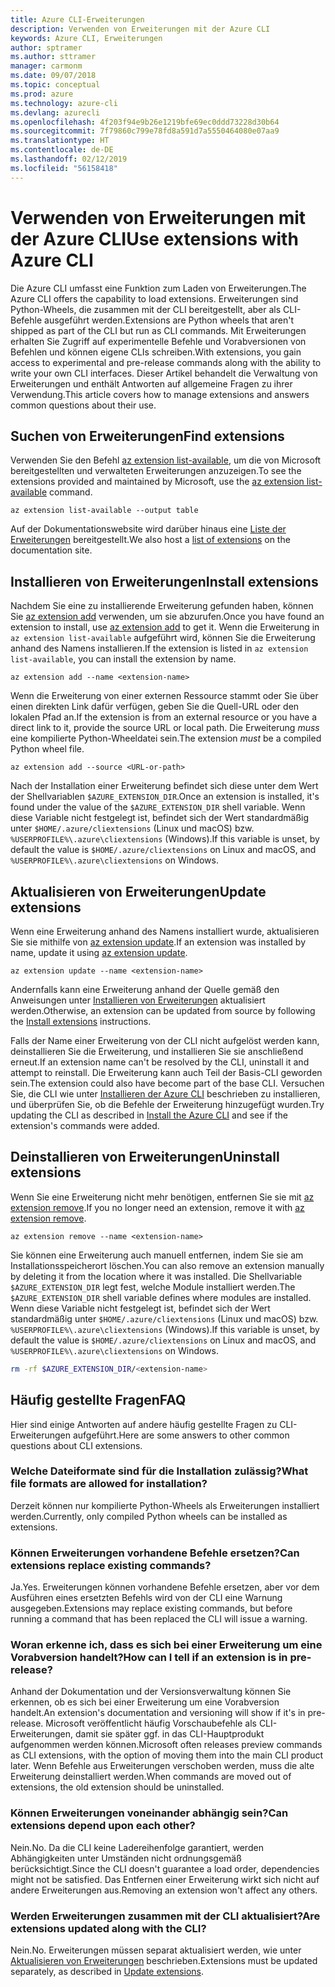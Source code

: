 ```yaml
---
title: Azure CLI-Erweiterungen
description: Verwenden von Erweiterungen mit der Azure CLI
keywords: Azure CLI, Erweiterungen
author: sptramer
ms.author: sttramer
manager: carmonm
ms.date: 09/07/2018
ms.topic: conceptual
ms.prod: azure
ms.technology: azure-cli
ms.devlang: azurecli
ms.openlocfilehash: 4f203f94e9b26e1219bfe69ec0ddd73228d30b64
ms.sourcegitcommit: 7f79860c799e78fd8a591d7a5550464080e07aa9
ms.translationtype: HT
ms.contentlocale: de-DE
ms.lasthandoff: 02/12/2019
ms.locfileid: "56158418"
---
```

# <a name="use-extensions-with-azure-cli"></a><span data-ttu-id="36028-104">Verwenden von Erweiterungen mit der Azure CLI</span><span class="sxs-lookup"><span data-stu-id="36028-104">Use extensions with Azure CLI</span></span> 

<span data-ttu-id="36028-105">Die Azure CLI umfasst eine Funktion zum Laden von Erweiterungen.</span><span class="sxs-lookup"><span data-stu-id="36028-105">The Azure CLI offers the capability to load extensions.</span></span> <span data-ttu-id="36028-106">Erweiterungen sind Python-Wheels, die zusammen mit der CLI bereitgestellt, aber als CLI-Befehle ausgeführt werden.</span><span class="sxs-lookup"><span data-stu-id="36028-106">Extensions are Python wheels that aren't shipped as part of the CLI but run as CLI commands.</span></span>
<span data-ttu-id="36028-107">Mit Erweiterungen erhalten Sie Zugriff auf experimentelle Befehle und Vorabversionen von Befehlen und können eigene CLIs schreiben.</span><span class="sxs-lookup"><span data-stu-id="36028-107">With extensions, you gain access to experimental and pre-release commands along with the ability to write your own CLI interfaces.</span></span> <span data-ttu-id="36028-108">Dieser Artikel behandelt die Verwaltung von Erweiterungen und enthält Antworten auf allgemeine Fragen zu ihrer Verwendung.</span><span class="sxs-lookup"><span data-stu-id="36028-108">This article covers how to manage extensions and answers common questions about their use.</span></span>

## <a name="find-extensions"></a><span data-ttu-id="36028-109">Suchen von Erweiterungen</span><span class="sxs-lookup"><span data-stu-id="36028-109">Find extensions</span></span>

<span data-ttu-id="36028-110">Verwenden Sie den Befehl [az extension list-available](/cli/azure/extension#az-extension-list-available), um die von Microsoft bereitgestellten und verwalteten Erweiterungen anzuzeigen.</span><span class="sxs-lookup"><span data-stu-id="36028-110">To see the extensions provided and maintained by Microsoft, use the [az extension list-available](/cli/azure/extension#az-extension-list-available) command.</span></span>

```azurecli-interactive
az extension list-available --output table
```

<span data-ttu-id="36028-111">Auf der Dokumentationswebsite wird darüber hinaus eine [Liste der Erweiterungen](azure-cli-extensions-list.md) bereitgestellt.</span><span class="sxs-lookup"><span data-stu-id="36028-111">We also host a [list of extensions](azure-cli-extensions-list.md) on the documentation site.</span></span>

## <a name="install-extensions"></a><span data-ttu-id="36028-112">Installieren von Erweiterungen</span><span class="sxs-lookup"><span data-stu-id="36028-112">Install extensions</span></span>

<span data-ttu-id="36028-113">Nachdem Sie eine zu installierende Erweiterung gefunden haben, können Sie [az extension add](https://docs.microsoft.com/cli/azure/extension#az-extension-add) verwenden, um sie abzurufen.</span><span class="sxs-lookup"><span data-stu-id="36028-113">Once you have found an extension to install, use [az extension add](https://docs.microsoft.com/cli/azure/extension#az-extension-add) to get it.</span></span> <span data-ttu-id="36028-114">Wenn die Erweiterung in `az extension list-available` aufgeführt wird, können Sie die Erweiterung anhand des Namens installieren.</span><span class="sxs-lookup"><span data-stu-id="36028-114">If the extension is listed in `az extension list-available`, you can install the extension by name.</span></span>

```azurecli-interactive
az extension add --name <extension-name>
```

<span data-ttu-id="36028-115">Wenn die Erweiterung von einer externen Ressource stammt oder Sie über einen direkten Link dafür verfügen, geben Sie die Quell-URL oder den lokalen Pfad an.</span><span class="sxs-lookup"><span data-stu-id="36028-115">If the extension is from an external resource or you have a direct link to it, provide the source URL or local path.</span></span> <span data-ttu-id="36028-116">Die Erweiterung _muss_ eine kompilierte Python-Wheeldatei sein.</span><span class="sxs-lookup"><span data-stu-id="36028-116">The extension _must_ be a compiled Python wheel file.</span></span>

```azurecli-interactive
az extension add --source <URL-or-path>
```

<span data-ttu-id="36028-117">Nach der Installation einer Erweiterung befindet sich diese unter dem Wert der Shellvariablen `$AZURE_EXTENSION_DIR`.</span><span class="sxs-lookup"><span data-stu-id="36028-117">Once an extension is installed, it's found under the value of the `$AZURE_EXTENSION_DIR` shell variable.</span></span> <span data-ttu-id="36028-118">Wenn diese Variable nicht festgelegt ist, befindet sich der Wert standardmäßig unter `$HOME/.azure/cliextensions` (Linux und macOS) bzw. `%USERPROFILE%\.azure\cliextensions` (Windows).</span><span class="sxs-lookup"><span data-stu-id="36028-118">If this variable is unset, by default the value is `$HOME/.azure/cliextensions` on Linux and macOS, and `%USERPROFILE%\.azure\cliextensions` on Windows.</span></span>

## <a name="update-extensions"></a><span data-ttu-id="36028-119">Aktualisieren von Erweiterungen</span><span class="sxs-lookup"><span data-stu-id="36028-119">Update extensions</span></span>

<span data-ttu-id="36028-120">Wenn eine Erweiterung anhand des Namens installiert wurde, aktualisieren Sie sie mithilfe von [az extension update](https://docs.microsoft.com/cli/azure/extension#az-extension-update).</span><span class="sxs-lookup"><span data-stu-id="36028-120">If an extension was installed by name, update it using [az extension update](https://docs.microsoft.com/cli/azure/extension#az-extension-update).</span></span>

```azurecli-interactive
az extension update --name <extension-name>
```

<span data-ttu-id="36028-121">Andernfalls kann eine Erweiterung anhand der Quelle gemäß den Anweisungen unter [Installieren von Erweiterungen](#install-extensions) aktualisiert werden.</span><span class="sxs-lookup"><span data-stu-id="36028-121">Otherwise, an extension can be updated from source by following the [Install extensions](#install-extensions) instructions.</span></span>

<span data-ttu-id="36028-122">Falls der Name einer Erweiterung von der CLI nicht aufgelöst werden kann, deinstallieren Sie die Erweiterung, und installieren Sie sie anschließend erneut.</span><span class="sxs-lookup"><span data-stu-id="36028-122">If an extension name can't be resolved by the CLI, uninstall it and attempt to reinstall.</span></span> <span data-ttu-id="36028-123">Die Erweiterung kann auch Teil der Basis-CLI geworden sein.</span><span class="sxs-lookup"><span data-stu-id="36028-123">The extension could also have become part of the base CLI.</span></span>
<span data-ttu-id="36028-124">Versuchen Sie, die CLI wie unter [Installieren der Azure CLI](install-azure-cli.md) beschrieben zu installieren, und überprüfen Sie, ob die Befehle der Erweiterung hinzugefügt wurden.</span><span class="sxs-lookup"><span data-stu-id="36028-124">Try updating the CLI as described in [Install the Azure CLI](install-azure-cli.md) and see if the extension's commands were added.</span></span>

## <a name="uninstall-extensions"></a><span data-ttu-id="36028-125">Deinstallieren von Erweiterungen</span><span class="sxs-lookup"><span data-stu-id="36028-125">Uninstall extensions</span></span>

<span data-ttu-id="36028-126">Wenn Sie eine Erweiterung nicht mehr benötigen, entfernen Sie sie mit [az extension remove](https://docs.microsoft.com/cli/azure/extension#az-extension-remove).</span><span class="sxs-lookup"><span data-stu-id="36028-126">If you no longer need an extension, remove it with [az extension remove](https://docs.microsoft.com/cli/azure/extension#az-extension-remove).</span></span>

```azurecli-interactive
az extension remove --name <extension-name>
```

<span data-ttu-id="36028-127">Sie können eine Erweiterung auch manuell entfernen, indem Sie sie am Installationsspeicherort löschen.</span><span class="sxs-lookup"><span data-stu-id="36028-127">You can also remove an extension manually by deleting it from the location where it was installed.</span></span> <span data-ttu-id="36028-128">Die Shellvariable `$AZURE_EXTENSION_DIR` legt fest, welche Module installiert werden.</span><span class="sxs-lookup"><span data-stu-id="36028-128">The `$AZURE_EXTENSION_DIR` shell variable defines where modules are installed.</span></span>
<span data-ttu-id="36028-129">Wenn diese Variable nicht festgelegt ist, befindet sich der Wert standardmäßig unter `$HOME/.azure/cliextensions` (Linux und macOS) bzw. `%USERPROFILE%\.azure\cliextensions` (Windows).</span><span class="sxs-lookup"><span data-stu-id="36028-129">If this variable is unset, by default the value is `$HOME/.azure/cliextensions` on Linux and macOS, and `%USERPROFILE%\.azure\cliextensions` on Windows.</span></span>

```bash
rm -rf $AZURE_EXTENSION_DIR/<extension-name>
```

## <a name="faq"></a><span data-ttu-id="36028-130">Häufig gestellte Fragen</span><span class="sxs-lookup"><span data-stu-id="36028-130">FAQ</span></span>

<span data-ttu-id="36028-131">Hier sind einige Antworten auf andere häufig gestellte Fragen zu CLI-Erweiterungen aufgeführt.</span><span class="sxs-lookup"><span data-stu-id="36028-131">Here are some answers to other common questions about CLI extensions.</span></span>

### <a name="what-file-formats-are-allowed-for-installation"></a><span data-ttu-id="36028-132">Welche Dateiformate sind für die Installation zulässig?</span><span class="sxs-lookup"><span data-stu-id="36028-132">What file formats are allowed for installation?</span></span>

<span data-ttu-id="36028-133">Derzeit können nur kompilierte Python-Wheels als Erweiterungen installiert werden.</span><span class="sxs-lookup"><span data-stu-id="36028-133">Currently, only compiled Python wheels can be installed as extensions.</span></span>

### <a name="can-extensions-replace-existing-commands"></a><span data-ttu-id="36028-134">Können Erweiterungen vorhandene Befehle ersetzen?</span><span class="sxs-lookup"><span data-stu-id="36028-134">Can extensions replace existing commands?</span></span>

<span data-ttu-id="36028-135">Ja.</span><span class="sxs-lookup"><span data-stu-id="36028-135">Yes.</span></span> <span data-ttu-id="36028-136">Erweiterungen können vorhandene Befehle ersetzen, aber vor dem Ausführen eines ersetzten Befehls wird von der CLI eine Warnung ausgegeben.</span><span class="sxs-lookup"><span data-stu-id="36028-136">Extensions may replace existing commands, but before running a command that has been replaced the CLI will issue a warning.</span></span>

### <a name="how-can-i-tell-if-an-extension-is-in-pre-release"></a><span data-ttu-id="36028-137">Woran erkenne ich, dass es sich bei einer Erweiterung um eine Vorabversion handelt?</span><span class="sxs-lookup"><span data-stu-id="36028-137">How can I tell if an extension is in pre-release?</span></span>

<span data-ttu-id="36028-138">Anhand der Dokumentation und der Versionsverwaltung können Sie erkennen, ob es sich bei einer Erweiterung um eine Vorabversion handelt.</span><span class="sxs-lookup"><span data-stu-id="36028-138">An extension's documentation and versioning will show if it's in pre-release.</span></span> <span data-ttu-id="36028-139">Microsoft veröffentlicht häufig Vorschaubefehle als CLI-Erweiterungen, damit sie später ggf. in das CLI-Hauptprodukt aufgenommen werden können.</span><span class="sxs-lookup"><span data-stu-id="36028-139">Microsoft often releases preview commands as CLI extensions, with the option of moving them into the main CLI product later.</span></span> <span data-ttu-id="36028-140">Wenn Befehle aus Erweiterungen verschoben werden, muss die alte Erweiterung deinstalliert werden.</span><span class="sxs-lookup"><span data-stu-id="36028-140">When commands are moved out of extensions, the old extension should be uninstalled.</span></span> 

### <a name="can-extensions-depend-upon-each-other"></a><span data-ttu-id="36028-141">Können Erweiterungen voneinander abhängig sein?</span><span class="sxs-lookup"><span data-stu-id="36028-141">Can extensions depend upon each other?</span></span>

<span data-ttu-id="36028-142"> Nein.</span><span class="sxs-lookup"><span data-stu-id="36028-142">No.</span></span> <span data-ttu-id="36028-143">Da die CLI keine Ladereihenfolge garantiert, werden Abhängigkeiten unter Umständen nicht ordnungsgemäß berücksichtigt.</span><span class="sxs-lookup"><span data-stu-id="36028-143">Since the CLI doesn't guarantee a load order, dependencies might not be satisfied.</span></span> <span data-ttu-id="36028-144">Das Entfernen einer Erweiterung wirkt sich nicht auf andere Erweiterungen aus.</span><span class="sxs-lookup"><span data-stu-id="36028-144">Removing an extension won't affect any others.</span></span>

### <a name="are-extensions-updated-along-with-the-cli"></a><span data-ttu-id="36028-145">Werden Erweiterungen zusammen mit der CLI aktualisiert?</span><span class="sxs-lookup"><span data-stu-id="36028-145">Are extensions updated along with the CLI?</span></span>

<span data-ttu-id="36028-146"> Nein.</span><span class="sxs-lookup"><span data-stu-id="36028-146">No.</span></span> <span data-ttu-id="36028-147">Erweiterungen müssen separat aktualisiert werden, wie unter [Aktualisieren von Erweiterungen](#update-extensions) beschrieben.</span><span class="sxs-lookup"><span data-stu-id="36028-147">Extensions must be updated separately, as described in [Update extensions](#update-extensions).</span></span>
